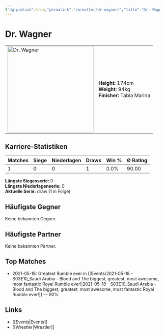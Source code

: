```yaml
---
{"dg-publish":true,"permalink":"/wrestler/dr-wagner/","title":"Dr. Wagner","tags":["wrestler"],"noteIcon":""}
---
```



# Dr. Wagner

<table>
        <tr>
        <td><img src="https://github.com/CptSpaulding1980/choke-slam-wrestling/releases/download/images/Dr._Wagner.png" width="280" alt="Dr. Wagner"></td>
        <td>
        <b>Height:</b> 174cm<br>
        <b>Weight:</b> 94kg<br>
        <b>Finisher:</b> Tabla Marina<br>
        </td>
        </tr>
        </table>
        
## Karriere-Statistiken

| Matches | Siege | Niederlagen | Draws | Win % | Ø Rating |
|---------|-------|-------------|-------|-------|-----------|
| 1 | 0 | 0 | 1 | 0.0% | 90.00 |

**Längste Siegesserie:** 0<br>**Längste Niederlagenserie:** 0<br>**Aktuelle Serie:** draw (1 in Folge)


## Häufigste Gegner
Keine bekannten Gegner.

## Häufigste Partner
Keine bekannten Partner.

## Top Matches
- 2021-05-18: Greatest Rumble ever in [[Events/2021-05-18 - S03E10_Saudi Arabia - Blood and The biggest, greatest, most awesome, most fantastic Royal Rumble ever!\|2021-05-18 - S03E10_Saudi Arabia - Blood and The biggest, greatest, most awesome, most fantastic Royal Rumble ever!]] — 90%

## Links
- [[Events\|Events]]
- [[Wrestler\|Wrestler]]
